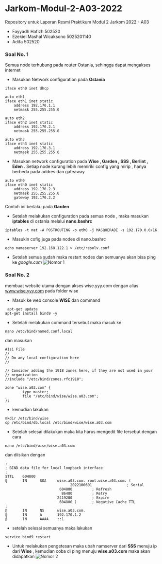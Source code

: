 # Jarkom-Modul-2-A03-2022
Repository untuk Laporan Resmi Praktikum Modul 2 Jarkom 2022 - A03
* Fayyadh Hafizh
  502520
* Ezekiel Mashal Wicaksono
  5025201140
* Adifa
  502520


### Soal No. 1
Semua node terhubung pada router Ostania, sehingga dapat mengakses internet 

- Masukan Network configuration pada **Ostania**

```auto eth0
iface eth0 inet dhcp

auto eth1
iface eth1 inet static
	address 192.170.1.1
	netmask 255.255.255.0

auto eth2
iface eth2 inet static
	address 192.170.2.1
	netmask 255.255.255.0

auto eth3
iface eth3 inet static
	address 192.170.3.1
	netmask 255.255.255.0
  ```
- Masukan network configuration pada  **Wise , Garden , SSS , Berlint , Eden** . Setiap node kurang lebih memiriki config yang mirip , hanya berbeda pada addres dan gateaway

```
auto eth0
iface eth0 inet static
	address 192.170.2.3
	netmask 255.255.255.0
	gateway 192.170.2.2
```
Contoh ini berlaku pada **Garden**

- Setelah melakukan configuration pada semua node , maka masukan **iptables** di ostania melalui **nano.bashrc**

```
iptables -t nat -A POSTROUTING -o eth0 -j MASQUERADE -s 192.170.0.0/16
```
- Masukin cofig juga pada nodes di nano.bashrc 

```
echo nameserver 192.168.122.1 > /etc/resolv.conf
```
- Setelah semua sudah maka restart nodes dan semuanya akan bisa ping ke *google.com*
![Nomor 1](https://i.ibb.co/ZmxwTrq/nomor-1.jpg)

### Soal No. 2
membuat website utama dengan akses wise.yyy.com dengan alias www.wise.yyy.com pada folder wise

- Masuk ke web console **WISE**
dan command
```
 apt-get update
apt-get install bind9 -y
```
- Setelah melakukan command tersebut maka masuk ke

```
nano /etc/bind/named.conf.local    
```
dan masukan
```                    
#Isi File
//
// Do any local configuration here
//

// Consider adding the 1918 zones here, if they are not used in your
// organization
//include "/etc/bind/zones.rfc1918";

zone "wise.a03.com" {
        type master;
        file "/etc/bind/wise/wise.a03.com";
};
```
- kemudian lakukan
```
mkdir /etc/bind/wise
cp /etc/bind/db.local /etc/bind/wise/wise.a03.com
```
- Setelah selesai dilakukan maka kita harus mengedit file tersebut dengan cara
```
nano /etc/bind/wise/wise.a03.com
```
dan diisikan dengan 
```
;
; BIND data file for local loopback interface
;
$TTL    604800
@       IN      SOA     wise.a03.com. root.wise.a03.com. (
                              2022100601                ; Serial
                         604800         ; Refresh
                          86400         ; Retry
                        2419200         ; Expire
                         604800 )       ; Negative Cache TTL
;
@       IN      NS      wise.a03.com.
@       IN      A       192.170.1.2
@       IN      AAAA    ::1
```
- setelah selesai semuanya maka lakukan 
```
service bind9 restart 
```
- Untuk melakukan pengetesan maka ubah namserver dari **SSS** menuju ip dari **Wise** , kemudian coba di ping menuju **wise.a03.com** maka akan didapatkan
![Nomor 2](https://i.ibb.co/zbbqZ66/2.jpg)
